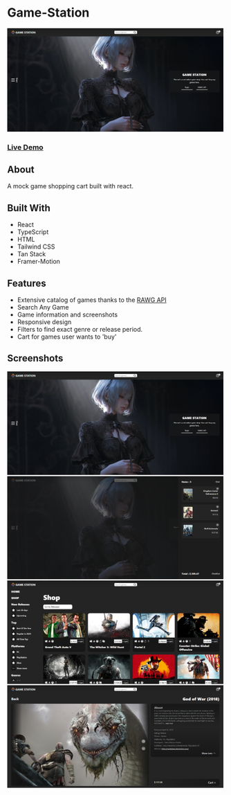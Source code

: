 # Game-Station

<img src="./public/Game-Station-01.png" width="500">

### [Live Demo](https://game-station-xxx.netlify.app/)

## About

A mock game shopping cart built with react.

## Built With

-   React
-   TypeScript
-   HTML
-   Tailwind CSS
-   Tan Stack
-   Framer-Motion

## Features

-   Extensive catalog of games thanks to the [RAWG API](https://rawg.io/)
-   Search Any Game
-   Game information and screenshots
-   Responsive design
-   Filters to find exact genre or release period.
-   Cart for games user wants to 'buy'

## Screenshots

<img src="./public/Game-Station-01.png" width="500">
<img src="./public/Game-Station-02.png" width="500">
<img src="./public/Game-Station-03.png" width="500">
<img src="./public/Game-Station-04.png" width="500">
